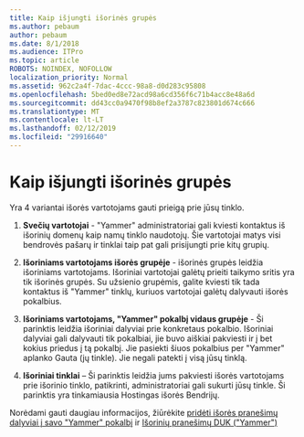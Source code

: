 ```yaml
---
title: Kaip išjungti išorinės grupės
ms.author: pebaum
author: pebaum
ms.date: 8/1/2018
ms.audience: ITPro
ms.topic: article
ROBOTS: NOINDEX, NOFOLLOW
localization_priority: Normal
ms.assetid: 962c2a4f-7dac-4ccc-98a8-d0d283c95808
ms.openlocfilehash: 5bed0ed8e72acd98a6cd356f6c71b4acc8e48a6d
ms.sourcegitcommit: dd43cc0a9470f98b8ef2a3787c823801d674c666
ms.translationtype: MT
ms.contentlocale: lt-LT
ms.lasthandoff: 02/12/2019
ms.locfileid: "29916640"
---
```

# <a name="how-to-disable-external-groups"></a>Kaip išjungti išorinės grupės

Yra 4 variantai išorės vartotojams gauti prieigą prie jūsų tinklo.
  
1. **Svečių vartotojai** - "Yammer" administratoriai gali kviesti kontaktus iš išorinių domenų kaip namų tinklo naudotojų. Šie vartotojai matys visi bendrovės pašarų ir tinklai taip pat gali prisijungti prie kitų grupių. 
    
2. **Išoriniams vartotojams išorės grupėje** - išorinės grupės leidžia išoriniams vartotojams. Išoriniai vartotojai galėtų prieiti taikymo sritis yra tik išorinės grupės. Su užsienio grupėmis, galite kviesti tik tada kontaktus iš "Yammer" tinklų, kuriuos vartotojai galėtų dalyvauti išorės pokalbius. 
    
3. **Išoriniams vartotojams, "Yammer" pokalbį vidaus grupėje** - Ši parinktis leidžia išoriniai dalyviai prie konkretaus pokalbio. Išoriniai dalyviai gali dalyvauti tik pokalbiai, jie buvo aiškiai pakviesti ir į bet kokius priedus į tą pokalbį. Jie pasiekti šiuos pokalbius per "Yammer" aplanko Gauta (jų tinkle). Jie negali patekti į visą jūsų tinklą. 
    
4. **Išoriniai tinklai** – Ši parinktis leidžia jums pakviesti išorės vartotojams prie išorinio tinklo, patikrinti, administratoriai gali sukurti jūsų tinkle. Ši parinktis yra tinkamiausia Hostingas išorės Bendrijų. 
    
Norėdami gauti daugiau informacijos, žiūrėkite [pridėti išorės pranešimų dalyviai į savo "Yammer" pokalbį](https://support.office.com/article/add-external-messaging-participants-to-your-yammer-conversations-423653bb-86b2-4eac-9d7e-dca121f7c16c?ui=en-US&amp;rs=en-US&amp;ad=US) ir [Išorinių pranešimų DUK ("Yammer")](https://support.office.com/article/External-messaging-FAQ-Yammer-35b59d6c-bb1c-4541-bf19-9f67d2f2b199)
  

